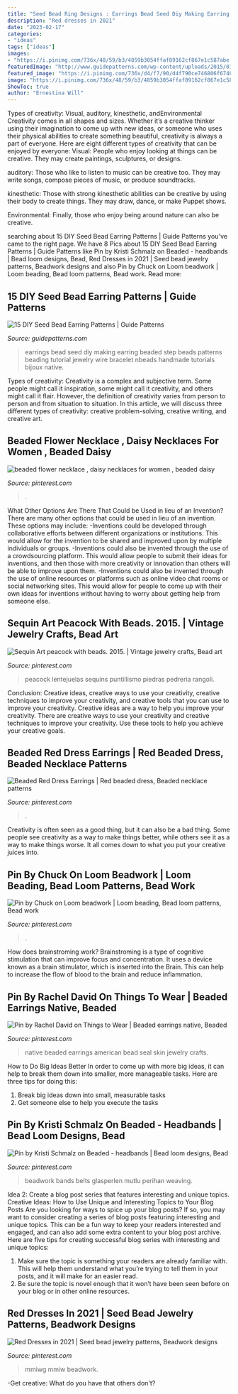 ```yaml
---
title: "Seed Bead Ring Designs : Earrings Bead Seed Diy Making Earring Beaded Step Beads Patterns Beading Tutorial Jewelry Wire Bracelet Nbeads Handmade Tutorials Bijoux Native"
description: "Red dresses in 2021"
date: "2023-02-17"
categories:
- "ideas"
tags: ["ideas"]
images:
- "https://i.pinimg.com/736x/48/59/b3/4859b3054ffaf89162cf867e1c587abe.jpg"
featuredImage: "http://www.guidepatterns.com/wp-content/uploads/2015/01/DIY-Seed-Bead-Earrings.jpg"
featured_image: "https://i.pinimg.com/736x/d4/f7/90/d4f790ce746806f6748e0e58fc01023c.jpg"
image: "https://i.pinimg.com/736x/48/59/b3/4859b3054ffaf89162cf867e1c587abe.jpg"
ShowToc: true
author: "Ernestina Will"
---
```



Types of creativity: Visual, auditory, kinesthetic, andEnvironmental
Creativity comes in all shapes and sizes. Whether it’s a creative thinker using their imagination to come up with new ideas, or someone who uses their physical abilities to create something beautiful, creativity is always a part of everyone. Here are eight different types of creativity that can be enjoyed by everyone: 
Visual: People who enjoy looking at things can be creative. They may create paintings, sculptures, or designs.

 auditory: Those who like to listen to music can be creative too. They may write songs, compose pieces of music, or produce soundtracks.

kinesthetic: Those with strong kinesthetic abilities can be creative by using their body to create things. They may draw, dance, or make Puppet shows.

Environmental: Finally, those who enjoy being around nature can also be creative.

	

		
searching about 15 DIY Seed Bead Earring Patterns | Guide Patterns you've came to the right page. We have 8 Pics about 15 DIY Seed Bead Earring Patterns | Guide Patterns like Pin by Kristi Schmalz on Beaded - headbands | Bead loom designs, Bead, Red Dresses in 2021 | Seed bead jewelry patterns, Beadwork designs and also Pin by Chuck on Loom beadwork | Loom beading, Bead loom patterns, Bead work. Read more:
		
    
## 15 DIY Seed Bead Earring Patterns | Guide Patterns

<img loading=lazy src="http://www.guidepatterns.com/wp-content/uploads/2015/01/DIY-Seed-Bead-Earrings.jpg" onerror="this.onerror=null;this.src='https://tse3.mm.bing.net/th?id=OIP.zHN7Wrru5VT5yHi4Ln_lzgHaHa&amp;pid=15.1';" alt="15 DIY Seed Bead Earring Patterns | Guide Patterns">

_Source: guidepatterns.com_

>earrings bead seed diy making earring beaded step beads patterns beading tutorial jewelry wire bracelet nbeads handmade tutorials bijoux native. 

	

Types of creativity:
Creativity is a complex and subjective term. Some people might call it inspiration, some might call it creativity, and others might call it flair. However, the definition of creativity varies from person to person and from situation to situation. In this article, we will discuss three different types of creativity: creative problem-solving, creative writing, and creative art.

    
## Beaded Flower Necklace , Daisy Necklaces For Women , Beaded Daisy

<img loading=lazy src="https://i.pinimg.com/736x/d4/f7/90/d4f790ce746806f6748e0e58fc01023c.jpg" onerror="this.onerror=null;this.src='https://tse2.mm.bing.net/th?id=OIP.4oXZEn8xkyvdWZSKakzdPgHaLP&amp;pid=15.1';" alt="beaded flower necklace , daisy necklaces for women , beaded daisy">

_Source: pinterest.com_

>. 

	

What Other Options Are There That Could be Used in lieu of an Invention?
There are many other options that could be used in lieu of an invention. These options may include: 
-Inventions could be developed through collaborative efforts between different organizations or institutions. This would allow for the invention to be shared and improved upon by multiple individuals or groups. 
-Inventions could also be invented through the use of a crowdsourcing platform. This would allow people to submit their ideas for inventions, and then those with more creativity or innovation than others will be able to improve upon them. 
-Inventions could also be invented through the use of online resources or platforms such as online video chat rooms or social networking sites. This would allow for people to come up with their own ideas for inventions without having to worry about getting help from someone else.

    
## Sequin Art Peacock With Beads. 2015. | Vintage Jewelry Crafts, Bead Art

<img loading=lazy src="https://i.pinimg.com/564x/30/50/19/305019225c23cee7fe6db19e221f6f68.jpg" onerror="this.onerror=null;this.src='https://tse1.mm.bing.net/th?id=OIP.-BT4VPktlb2DBEjRNb8wVgHaJz&amp;pid=15.1';" alt="Sequin Art peacock with beads. 2015. | Vintage jewelry crafts, Bead art">

_Source: pinterest.com_

>peacock lentejuelas sequins puntillismo piedras pedreria rangoli. 

	

Conclusion: Creative ideas, creative ways to use your creativity, creative techniques to improve your creativity, and creative tools that you can use to improve your creativity.
Creative ideas are a way to help you improve your creativity. There are creative ways to use your creativity and creative techniques to improve your creativity. Use these tools to help you achieve your creative goals.

    
## Beaded Red Dress Earrings | Red Beaded Dress, Beaded Necklace Patterns

<img loading=lazy src="https://i.pinimg.com/736x/2d/c7/79/2dc77933709c0281c1915cef8e8f1c2f.jpg" onerror="this.onerror=null;this.src='https://tse2.mm.bing.net/th?id=OIP.oh2i7wxNl9rdjJ3f8L4NdAHaJ3&amp;pid=15.1';" alt="Beaded Red Dress Earrings | Red beaded dress, Beaded necklace patterns">

_Source: pinterest.com_

>. 

	

Creativity is often seen as a good thing, but it can also be a bad thing. Some people see creativity as a way to make things better, while others see it as a way to make things worse. It all comes down to what you put your creative juices into.

    
## Pin By Chuck On Loom Beadwork | Loom Beading, Bead Loom Patterns, Bead Work

<img loading=lazy src="https://i.pinimg.com/736x/19/8b/2d/198b2d6dcdb90a9296e8794bd92e27b6--loom-beadwork.jpg" onerror="this.onerror=null;this.src='https://tse2.mm.bing.net/th?id=OIP.RcxVl8Rr2IQbn2uTM7QQqgHaJ3&amp;pid=15.1';" alt="Pin by Chuck on Loom beadwork | Loom beading, Bead loom patterns, Bead work">

_Source: pinterest.com_

>. 

	

How does brainstroming work?
Brainstroming is a type of cognitive stimulation that can improve focus and concentration. It uses a device known as a brain stimulator, which is inserted into the Brain. This can help to increase the flow of blood to the brain and reduce inflammation.

    
## Pin By Rachel David On Things To Wear | Beaded Earrings Native, Beaded

<img loading=lazy src="https://i.pinimg.com/736x/48/59/b3/4859b3054ffaf89162cf867e1c587abe.jpg" onerror="this.onerror=null;this.src='https://tse4.mm.bing.net/th?id=OIP.yr1E8WZRJfoK41egs6XdUQHaJ4&amp;pid=15.1';" alt="Pin by Rachel David on Things to Wear | Beaded earrings native, Beaded">

_Source: pinterest.com_

>native beaded earrings american bead seal skin jewelry crafts. 

	

How to Do Big Ideas Better
In order to come up with more big ideas, it can help to break them down into smaller, more manageable tasks. Here are three tips for doing this:
1. Break big ideas down into small, measurable tasks
2. Get someone else to help you execute the tasks

    
## Pin By Kristi Schmalz On Beaded - Headbands | Bead Loom Designs, Bead

<img loading=lazy src="https://i.pinimg.com/736x/72/c0/7a/72c07a2138dffd6c8e65ca8e328108fe.jpg" onerror="this.onerror=null;this.src='https://tse2.mm.bing.net/th?id=OIP.y5Xwi0rhx-dwFWOwncazvgHaOd&amp;pid=15.1';" alt="Pin by Kristi Schmalz on Beaded - headbands | Bead loom designs, Bead">

_Source: pinterest.com_

>beadwork bands belts glasperlen mutlu perihan weaving. 

	

Idea 2: Create a blog post series that features interesting and unique topics.
Creative Ideas: How to Use Unique and Interesting Topics to Your Blog Posts 
Are you looking for ways to spice up your blog posts? If so, you may want to consider creating a series of blog posts featuring interesting and unique topics. This can be a fun way to keep your readers interested and engaged, and can also add some extra content to your blog post archive. Here are five tips for creating successful blog series with interesting and unique topics:

1. Make sure the topic is something your readers are already familiar with. This will help them understand what you’re trying to tell them in your posts, and it will make for an easier read.
2. Be sure the topic is novel enough that it won’t have been seen before on your blog or in other online resources.

    
## Red Dresses In 2021 | Seed Bead Jewelry Patterns, Beadwork Designs

<img loading=lazy src="https://i.pinimg.com/736x/cd/34/12/cd3412814e46d15d6765128d45629906.jpg" onerror="this.onerror=null;this.src='https://tse4.mm.bing.net/th?id=OIP.c2mHKyoo8mxlTUzbRUIThwHaHa&amp;pid=15.1';" alt="Red Dresses in 2021 | Seed bead jewelry patterns, Beadwork designs">

_Source: pinterest.com_

>mmiwg mmiw beadwork. 

	

-Get creative: What do you have that others don't?

